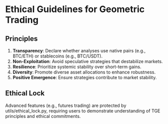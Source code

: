 # Ethical Guidelines for Geometric Trading
## Principles
1. **Transparency**: Declare whether analyses use native pairs (e.g., BTC/ETH) or stablecoins (e.g., BTC/USDT).
2. **Non-Exploitation**: Avoid speculative strategies that destabilize markets.
3. **Resilience**: Prioritize systemic stability over short-term gains.
4. **Diversity**: Promote diverse asset allocations to enhance robustness.
5. **Positive Emergence**: Ensure strategies contribute to market stability.
## Ethical Lock
Advanced features (e.g., futures trading) are protected by utils/ethical_lock.py, requiring users to demonstrate understanding of TGE principles and ethical commitments.

